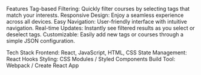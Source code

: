 Features
Tag-based Filtering: Quickly filter courses by selecting tags that match your interests.
Responsive Design: Enjoy a seamless experience across all devices.
Easy Navigation: User-friendly interface with intuitive navigation.
Real-time Updates: Instantly see filtered results as you select or deselect tags.
Customizable: Easily add new tags or courses through a simple JSON configuration.

Tech Stack
Frontend: React, JavaScript, HTML, CSS
State Management: React Hooks
Styling: CSS Modules / Styled Components
Build Tool: Webpack / Create React App

